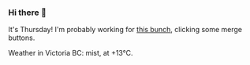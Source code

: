 ### Hi there :wave:

It's Thursday! I'm probably working for [this bunch](https://github.com/kohofinancial), clicking some merge buttons.

Weather in Victoria BC: mist, at +13°C.

